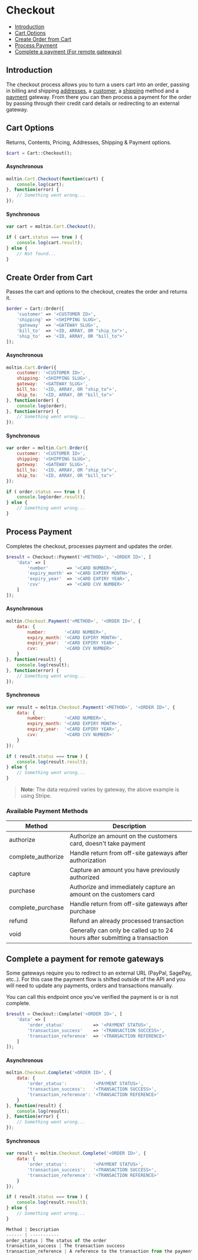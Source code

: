 # Checkout

- [Introduction](#introduction)
- [Cart Options](#options)
- [Create Order from Cart](#order)
- [Process Payment](#payment)
- [Complete a payment (For remote gateways)](#complete)

<a name="introduction"></a>
## Introduction

The checkout process allows you to turn a users cart into an order, passing in billing and shipping [addresses](address), a [customer](customer), a [shipping](shipping) method and a [payment](payment) gateway. From there you can then process a payment for the order by passing through their credit card details or redirecting to an external gateway.

<a name="options"></a>
## Cart Options

Returns, Contents, Pricing, Addresses, Shipping & Payment options.

``` php
$cart = Cart::Checkout();
```

#### Asynchronous
``` js
moltin.Cart.Checkout(function(cart) {
    console.log(cart);
}, function(error) {
    // Something went wrong...
});
```

#### Synchronous
``` js
var cart = moltin.Cart.Checkout();

if ( cart.status === true ) {
    console.log(cart.result);
} else {
    // Not found...
}
```

<a name="order"></a>
## Create Order from Cart

Passes the cart and options to the checkout, creates the order and returns it.

``` php
$order = Cart::Order([
    'customer' => '<CUSTOMER ID>',
    'shipping' => '<SHIPPING SLUG>',
    'gateway'  => '<GATEWAY SLUG>',
    'bill_to'  => '<ID, ARRAY, OR "ship_to">',
    'ship_to'  => '<ID, ARRAY, OR "bill_to">'
]);
```

#### Asynchronous
``` js
moltin.Cart.Order({
    customer: '<CUSTOMER ID>',
    shipping: '<SHIPPING SLUG>',
    gateway:  '<GATEWAY SLUG>',
    bill_to:  '<ID, ARRAY, OR "ship_to">',
    ship_to:  '<ID, ARRAY, OR "bill_to">'
}, function(order) {
    console.log(order);
}, function(error) {
    // Something went wrong...
});
```

#### Synchronous
``` js
var order = moltin.Cart.Order({
    customer: '<CUSTOMER ID>',
    shipping: '<SHIPPING SLUG>',
    gateway:  '<GATEWAY SLUG>',
    bill_to:  '<ID, ARRAY, OR "ship_to">',
    ship_to:  '<ID, ARRAY, OR "bill_to">'
});

if ( order.status === true ) {
    console.log(order.result);
} else {
    // Something went wrong...
}
```

<a name="payment"></a>
## Process Payment

Completes the checkout, processes payment and updates the order.

``` php
$result = Checkout::Payment('<METHOD>', '<ORDER ID>', [
    'data' => [
        'number'       => '<CARD NUMBER>',
        'expiry_month' => '<CARD EXPIRY MONTH>',
        'expiry_year'  => '<CARD EXPIRY YEAR>',
        'cvv'          => '<CARD CVV NUMBER>'
    ]
]);
```

#### Asynchronous
``` js
moltin.Checkout.Payment('<METHOD>', '<ORDER ID>', {
    data: {
        number:       '<CARD NUMBER>',
        expiry_month: '<CARD EXPIRY MONTH>',
        expiry_year:  '<CARD EXPIRY YEAR>',
        cvv:          '<CARD CVV NUMBER>'
    }
}, function(result) {
    console.log(result);
}, function(error) {
    // Something went wrong...
});
```

#### Synchronous
``` js
var result = moltin.Checkout.Payment('<METHOD>', '<ORDER ID>', {
    data: {
        number:       '<CARD NUMBER>',
        expiry_month: '<CARD EXPIRY MONTH>',
        expiry_year:  '<CARD EXPIRY YEAR>',
        cvv:          '<CARD CVV NUMBER>'
    }
});

if ( result.status === true ) {
    console.log(result.result);
} else {
    // Something went wrong...
}
```

> **Note:** The data required varies by gateway, the above example is using Stripe.

### Available Payment Methods

Method | Description
------ | -----------
authorize | Authorize an amount on the customers card, doesn't take payment
complete_authorize | Handle return from off-site gateways after authorization
capture | Capture an amount you have previously authorized
purchase | Authorize and immediately capture an amount on the customers card
complete_purchase | Handle return from off-site gateways after purchase
refund | Refund an already processed transaction
void | Generally can only be called up to 24 hours after submitting a transaction

<a name="complete"></a>
## Complete a payment for remote gateways

Some gateways require you to redirect to an external URL (PayPal, SagePay, etc..). For this case the payment flow is shifted outside of the API and you will need to update any payments, orders and transactions manually.

You can call this endpoint once you've verified the payment is or is not complete.

``` php
$result = Checkout::Complete('<ORDER ID>', [
    'data' => [
        'order_status'           => '<PAYMENT STATUS>',
        'transaction_success'    => '<TRANSACTION SUCCESS>',
        'transaction_reference'  => '<TRANSACTION REFERENCE>'
    ]
]);
```

#### Asynchronous
``` js
moltin.Checkout.Complete('<ORDER ID>', {
    data: {
        'order_status':          '<PAYMENT STATUS>',
        'transaction_success':   '<TRANSACTION SUCCESS>',
        'transaction_reference': '<TRANSACTION REFERENCE>'
    }
}, function(result) {
    console.log(result);
}, function(error) {
    // Something went wrong...
});
```

#### Synchronous
``` js
var result = moltin.Checkout.Complete('<ORDER ID>', {
    data: {
        'order_status':          '<PAYMENT STATUS>',
        'transaction_success':   '<TRANSACTION SUCCESS>',
        'transaction_reference': '<TRANSACTION REFERENCE>'
    }
});

if ( result.status === true ) {
    console.log(result.result);
} else {
    // Something went wrong...
}

Method | Description
------ | -----------
order_status | The status of the order
transaction_success | The transaction success
transaction_reference | A reference to the transaction from the payment gateway





